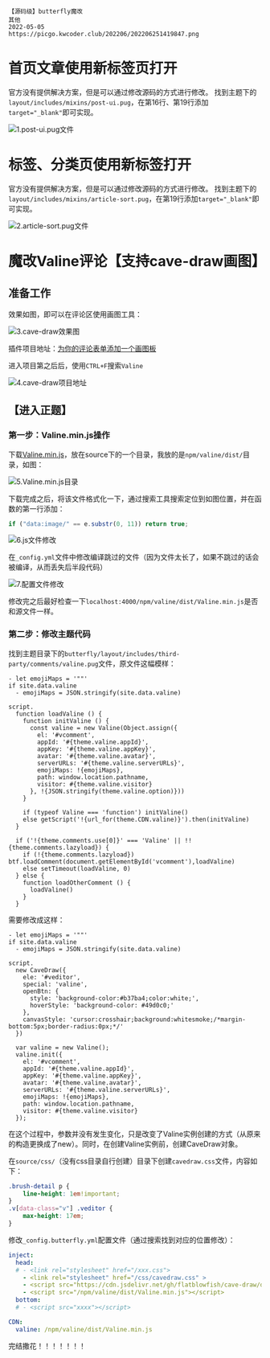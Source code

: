 ```text
【源码级】butterfly魔改
其他
2022-05-05
https://picgo.kwcoder.club/202206/202206251419847.png
```

# 首页文章使用新标签页打开

官方没有提供解决方案，但是可以通过修改源码的方式进行修改。
找到主题下的`layout/includes/mixins/post-ui.pug`，在第16行、第19行添加`target="_blank"`即可实现。



![1.post-ui.pug文件](https://picgo.kwcoder.club/202206/202206251419808.png)

# 标签、分类页使用新标签打开

官方没有提供解决方案，但是可以通过修改源码的方式进行修改。
找到主题下的`layout/includes/mixins/article-sort.pug`，在第19行添加`target="_blank"`即可实现。



![2.article-sort.pug文件](https://picgo.kwcoder.club/202206/202206251419669.png)

# 魔改Valine评论【支持cave-draw画图】

## 准备工作

效果如图，即可以在评论区使用画图工具：

![3.cave-draw效果图](https://picgo.kwcoder.club/202206/202206251420408.png)

插件项目地址：[为你的评论表单添加一个画图板](https://github.com/flatblowfish/cave-draw)

进入项目第之后后，使用`CTRL+F`搜索`Valine`



![4.cave-draw项目地址](https://picgo.kwcoder.club/202206/202206251420652.png)



## 【进入正题】

### 第一步：Valine.min.js操作

下载[Valine.min.js](https://cdn.jsdelivr.net/npm/valine/dist/Valine.min.js)，放在source下的一个目录，我放的是`npm/valine/dist/`目录，如图：



![5.Valine.min.js目录](https://picgo.kwcoder.club/202206/202206251420157.png)



下载完成之后，将该文件格式化一下，通过搜索工具搜索定位到如图位置，并在函数的第一行添加：

```javascript
if ("data:image/" == e.substr(0, 11)) return true;
```



![6.js文件修改](https://picgo.kwcoder.club/202206/202206251420356.png)



在`_config.yml`文件中修改编译跳过的文件（因为文件太长了，如果不跳过的话会被编译，从而丢失后半段代码）



![7.配置文件修改](https://picgo.kwcoder.club/202206/202206251421580.png)



修改完之后最好检查一下`localhost:4000/npm/valine/dist/Valine.min.js`是否和源文件一样。

### 第二步：修改主题代码

找到主题目录下的`butterfly/layout/includes/third-party/comments/valine.pug`文件，原文件这幅模样：

```pug
- let emojiMaps = '""'
if site.data.valine
  - emojiMaps = JSON.stringify(site.data.valine)

script.
  function loadValine () {
    function initValine () {
      const valine = new Valine(Object.assign({
        el: '#vcomment',
        appId: '#{theme.valine.appId}',
        appKey: '#{theme.valine.appKey}',
        avatar: '#{theme.valine.avatar}',
        serverURLs: '#{theme.valine.serverURLs}',
        emojiMaps: !{emojiMaps},
        path: window.location.pathname,
        visitor: #{theme.valine.visitor}
      }, !{JSON.stringify(theme.valine.option)}))
    }

    if (typeof Valine === 'function') initValine() 
    else getScript('!{url_for(theme.CDN.valine)}').then(initValine)
  }

  if ('!{theme.comments.use[0]}' === 'Valine' || !!{theme.comments.lazyload}) {
    if (!{theme.comments.lazyload}) btf.loadComment(document.getElementById('vcomment'),loadValine)
    else setTimeout(loadValine, 0)
  } else {
    function loadOtherComment () {
      loadValine()
    }
  }
```

需要修改成这样：

```pug
- let emojiMaps = '""'
if site.data.valine
  - emojiMaps = JSON.stringify(site.data.valine)

script.
  new CaveDraw({
    ele: '#veditor',
    special: 'valine',
    openBtn: {
      style: 'background-color:#b37ba4;color:white;',
      hoverStyle: 'background-color: #49d0c0;'
    },
    canvasStyle: 'cursor:crosshair;background:whitesmoke;/*margin-bottom:5px;border-radius:0px;*/'
  })

  var valine = new Valine();
  valine.init({
    el: '#vcomment',
    appId: '#{theme.valine.appId}',
    appKey: '#{theme.valine.appKey}',
    avatar: '#{theme.valine.avatar}',
    serverURLs: '#{theme.valine.serverURLs}',
    emojiMaps: !{emojiMaps},
    path: window.location.pathname,
    visitor: #{theme.valine.visitor}
  });

```

在这个过程中，参数并没有发生变化，只是改变了Valine实例创建的方式（从原来的构造更换成了new）。同时，在创建Valine实例前，创建CaveDraw对象。

在`source/css/`（没有css目录自行创建）目录下创建`cavedraw.css`文件，内容如下：

```css
.brush-detail p {
    line-height: 1em!important;
}
.v[data-class="v"] .veditor {
    max-height: 17em;
}
```

修改`_config.butterfly.yml`配置文件（通过搜索找到对应的位置修改）：

```yaml
inject:
  head:
  # - <link rel="stylesheet" href="/xxx.css">
    - <link rel="stylesheet" href="/css/cavedraw.css" >
    - <script src="https://cdn.jsdelivr.net/gh/flatblowfish/cave-draw/dist/cave-draw.min.js"></script>
    - <script src="/npm/valine/dist/Valine.min.js"></script>
  bottom:
  # - <script src="xxxx"></script>

CDN:
  valine: /npm/valine/dist/Valine.min.js
```

完结撒花！！！！！！！